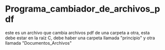# Programa_cambiador_de_archivos_pdf
este es un archivo que cambia archivos pdf de una carpeta a otra, esta debe estar en la raíz C, debe haber una carpeta llamada "principio" y otra llamada "Documentos_Archivos"
